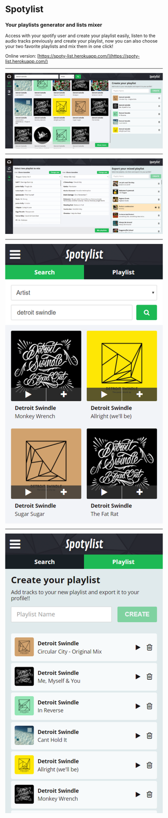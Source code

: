 # Spotylist
### Your playlists generator and lists mixer

Access with your spotify user and create your playlist easily, listen to the audio tracks previously and create your playlist, now you can also choose your two favorite playlists and mix them in one click!

Online version: [https://spoty-list.herokuapp.com/](https://spoty-list.herokuapp.com/) 

---

![alt text](/public/dist/images/spoty-search-desktop.png "Search page desktop version")

---

![alt text](/public/dist/images/spoty-mix-desktop.png "Mix page desktop version")

---

![alt text](/public/dist/images/spoty-mobile.png "Search page mobile version")

---

![alt text](/public/dist/images/spoty-mobile-list.png "List section mobile version")

